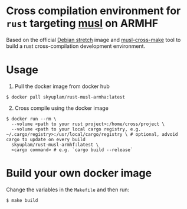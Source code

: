 # Cross compilation environment for `rust` targeting [musl](https://www.musl-libc.org/) on ARMHF

Based on the official [Debian stretch](https://github.com/sensorfu/rust-musl-arm.git) image and
[musl-cross-make](https://github.com/richfelker/musl-cross-make) tool to build a
rust cross-compilation development environment.

# Usage

1. Pull the docker image from docker hub

```
$ docker pull skyuplam/rust-musl-armha:latest
```

2. Cross compile using the docker image

```
$ docker run --rm \
  --volume <path to your rust project>:/home/cross/project \
  --volume <path to your local cargo registry, e.g. ~/.cargo/registry>:/usr/local/cargo/registry \ # optional, advoid cargo to update on every build
  skyuplam/rust-musl-armhf:latest \
  <cargo command> # e.g. `cargo build --release`
```

# Build your own docker image

Change the variables in the `Makefile` and then run:

```
$ make build
```

